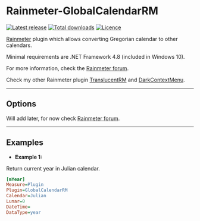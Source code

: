 # Rainmeter-GlobalCalendarRM

[![Latest release](https://img.shields.io/github/v/release/ozone10/Rainmeter-GlobalCalendarRM?include_prereleases)](https://github.com/ozone10/Rainmeter-GlobalCalendarRM/releases/latest)
[![Total downloads](https://img.shields.io/github/downloads/ozone10/Rainmeter-GlobalCalendarRM/total.svg)](https://github.com/ozone10/Rainmeter-GlobalCalendarRM/releases)
[![Licence](https://img.shields.io/github/license/ozone10/Rainmeter-GlobalCalendarRM?color=9cf)](https://www.gnu.org/licenses/gpl-3.0.en.html)

[Rainmeter](https://www.rainmeter.net) plugin which allows converting Gregorian calendar to other calendars.

Minimal requirements are .NET Framework 4.8 (included in Windows 10).

For more information, check the [Rainmeter forum](https://forum.rainmeter.net/viewtopic.php?f=128&t=36875).

Check my other Rainmeter plugin [TranslucentRM](https://github.com/ozone10/Rainmeter-TranslucentRM) and [DarkContextMenu](https://github.com/ozone10/Rainmeter-DarkContextMenu).

* * *

## Options

Will add later, for now check [Rainmeter forum](https://forum.rainmeter.net/viewtopic.php?f=128&t=36875).

* * *

## Examples

- **Example 1:**

Return current year in Julian calendar.

```ini
[mYear]
Measure=Plugin
Plugin=GlobalCalendarRM
Calendar=Julian
Lunar=0
DateTime=
DataType=year
```
